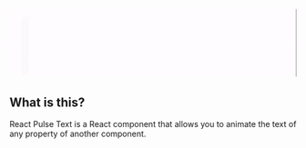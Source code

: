![Pulse Text](https://raw.githubusercontent.com/Kelsier90/React-Pulse-Text/master/src/logo.gif)

## What is this?
React Pulse Text is a React component that allows you to animate the text of any property of another component.
